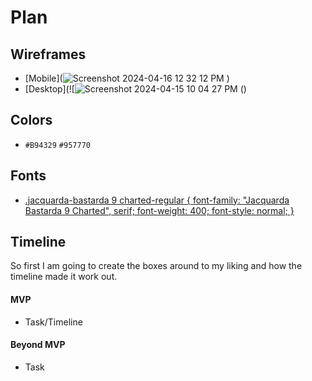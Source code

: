 # Plan

## Wireframes
* [Mobile](![Screenshot 2024-04-16 12 32 12 PM](https://github.com/bishoyb1251/sep10-freedom-project/assets/146866628/83e067be-17ce-4c99-8295-acae3c89ba11)
)
* [Desktop](![![Screenshot 2024-04-15 10 04 27 PM](https://github.com/bishoyb1251/sep10-freedom-project/assets/146866628/99a7ca54-7934-489d-960d-67d20cb080dd)
()


## Colors
* `#B94329`
`#957770`
## Fonts
* [.jacquarda-bastarda 9 charted-regular {
  font-family: "Jacquarda Bastarda 9 Charted", serif;
  font-weight: 400;
  font-style: normal;
}
](https://fonts.google.com/selection/embed)

## Timeline
So first I am going to create the boxes around to my liking and how the timeline made it work out.
#### MVP

* Task/Timeline


#### Beyond MVP

* Task
